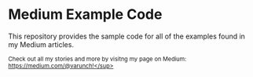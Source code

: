 # Medium Example Code
This repository provides the sample code for all of the examples found in my Medium articles.

<sup>Check out all my stories and more by visitng my page on Medium: https://medium.com/@varunch!</sup>
